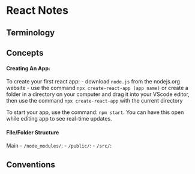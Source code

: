 # React Notes


## Terminology





## Concepts

#### Creating An App:
To create your first react app: 
    - download `node.js` from the nodejs.org website
    - use the command `npx create-react-app (app name)` or create a folder in a directory on your computer and drag it into your VScode     editor, then use the command `npx create-react-app` with the current directory

To start your app, use the command: `npm start`. You can have this open while editing app to see real-time updates.

#### File/Folder Structure

Main
    - `/node_modules/`: 
    - `/public/`:
    - `/src/`:


## Conventions